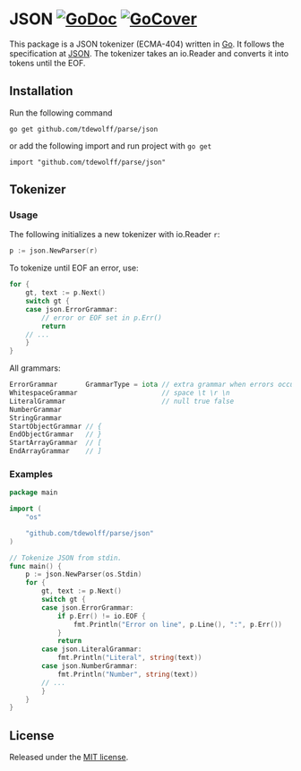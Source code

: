 # JSON [![GoDoc](http://godoc.org/github.com/tdewolff/parse/json?status.svg)](http://godoc.org/github.com/tdewolff/parse/json) [![GoCover](http://gocover.io/_badge/github.com/tdewolff/parse/json)](http://gocover.io/github.com/tdewolff/parse/json)

This package is a JSON tokenizer (ECMA-404) written in [Go][1]. It follows the specification at [JSON](http://json.org/). The tokenizer takes an io.Reader and converts it into tokens until the EOF.

## Installation
Run the following command

	go get github.com/tdewolff/parse/json

or add the following import and run project with `go get`

	import "github.com/tdewolff/parse/json"

## Tokenizer
### Usage
The following initializes a new tokenizer with io.Reader `r`:
``` go
p := json.NewParser(r)
```

To tokenize until EOF an error, use:
``` go
for {
	gt, text := p.Next()
	switch gt {
	case json.ErrorGrammar:
		// error or EOF set in p.Err()
		return
	// ...
	}
}
```

All grammars:
``` go
ErrorGrammar       GrammarType = iota // extra grammar when errors occur
WhitespaceGrammar                     // space \t \r \n
LiteralGrammar                        // null true false
NumberGrammar
StringGrammar
StartObjectGrammar // {
EndObjectGrammar   // }
StartArrayGrammar  // [
EndArrayGrammar    // ]
```

### Examples
``` go
package main

import (
	"os"

	"github.com/tdewolff/parse/json"
)

// Tokenize JSON from stdin.
func main() {
	p := json.NewParser(os.Stdin)
	for {
		gt, text := p.Next()
		switch gt {
		case json.ErrorGrammar:
			if p.Err() != io.EOF {
				fmt.Println("Error on line", p.Line(), ":", p.Err())
			}
			return
		case json.LiteralGrammar:
			fmt.Println("Literal", string(text))
		case json.NumberGrammar:
			fmt.Println("Number", string(text))
		// ...
		}
	}
}
```

## License
Released under the [MIT license](https://github.com/tdewolff/parse/blob/master/LICENSE.md).

[1]: http://golang.org/ "Go Language"
